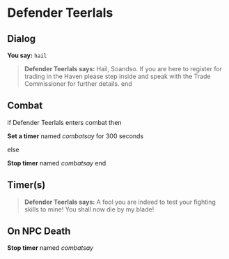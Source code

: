 # Defender Teerlals


## Dialog

**You say:** `hail`



>**Defender Teerlals says:** Hail, Soandso. If you are here to register for trading in the Haven please step inside and speak with the Trade Commissioner for further details.
end



## Combat

if Defender Teerlals enters combat  then


**Set a timer** named *combatsay* for 300 seconds

else


**Stop timer** named *combatsay*
end



## Timer(s)

>**Defender Teerlals says:** A fool you are indeed to test your fighting skills to mine!  You shall now die by my blade!


## On NPC Death

**Stop timer** named *combatsay*